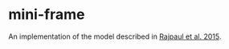 # mini-frame

An implementation of the model described in [Rajpaul et al. 2015](https://academic.oup.com/mnras/article/452/3/2269/1079217). 
